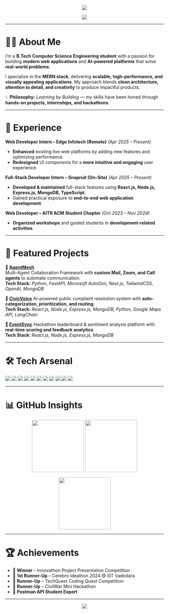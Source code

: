 <!-- HEADER BANNER -->
<p align="center">
  <img src="https://capsule-render.vercel.app/api?type=waving&color=0:0f0c29,50:302b63,100:24243e&height=200&section=header&text=💻%20Nikunj%20Maltare%20💻&fontSize=48&fontColor=ffffff&animation=fadeIn&fontAlignY=35"/>
</p>

<!-- ANIMATED INTRO -->
<p align="center">
  <a href="https://github.com/NIKUNJMALTARE">
    <img src="https://readme-typing-svg.herokuapp.com?color=%23FF00FF&size=24&center=true&vCenter=true&width=700&lines=Full-Stack+Web+Developer;Tech+Innovator;%26+Building+Cool+Stuff;Always+Learning+and+Creating">
  </a>
</p>

---

# 🧑‍💻 **About Me**
I’m a **B.Tech Computer Science Engineering student** with a passion for building **modern web applications** and **AI-powered platforms** that solve **real-world problems**.  

I specialize in the **MERN stack**, delivering **scalable, high-performance, and visually appealing applications**. My approach blends **clean architecture, attention to detail, and creativity** to produce impactful products.  

💡 **Philosophy:** *Learning by Building* — my skills have been honed through **hands-on projects, internships, and hackathons**.

---

# 💼 **Experience**

**Web Developer Intern – Edge Infotech (Remote)** *(Apr 2025 – Present)*  
- **Enhanced** existing live web platforms by adding new features and optimizing performance.  
- **Redesigned** UI components for a **more intuitive and engaging** user experience.  

**Full-Stack Developer Intern – Snapruit (On-Site)** *(Apr 2025 – Present)*  
- **Developed & maintained** full-stack features using **React.js, Node.js, Express.js, MongoDB, TypeScript**.  
- Gained practical exposure to **end-to-end web application development**.  

**Web Developer – AITR ACM Student Chapter** *(Oct 2023 – Nov 2024)*  
- **Organized workshops** and guided students in **development-related activities**.

---

# 🚀 **Featured Projects**

**🔹 [AgentMesh](https://github.com/NIKUNJMALTARE/agentmesh)**   
Multi-Agent Collaboration Framework with **custom Mail, Zoom, and Call agents** to automate communication.  
**Tech Stack:** *Python, FastAPI, Microsoft AutoGen, Next.js, TailwindCSS, OpenAI, MongoDB*  

**🔹 [CivicVoice](https://civicvoice-rosy.vercel.app/)** 
AI-powered public complaint resolution system with **auto-categorization, prioritization, and routing**.  
**Tech Stack:** *React.js, Node.js, Express.js, MongoDB, Python, Google Maps API, LangChain*  

**🔹 [EventSync](https://event-sync-seven.vercel.app/)** 
Hackathon leaderboard & sentiment analysis platform with **real-time scoring and feedback analytics**.  
**Tech Stack:** *React.js, Node.js, Express.js, MongoDB*

---

# 🛠 **Tech Arsenal**
<p>
  <img src="https://img.shields.io/badge/JavaScript-0f0c29?style=for-the-badge&logo=javascript" />
  <img src="https://img.shields.io/badge/React.js-302b63?style=for-the-badge&logo=react" />
  <img src="https://img.shields.io/badge/Node.js-24243e?style=for-the-badge&logo=node.js" />
  <img src="https://img.shields.io/badge/Express.js-0f0c29?style=for-the-badge&logo=express" />
  <img src="https://img.shields.io/badge/TypeScript-302b63?style=for-the-badge&logo=typescript" />
  <img src="https://img.shields.io/badge/MongoDB-24243e?style=for-the-badge&logo=mongodb" />
  <img src="https://img.shields.io/badge/MySQL-0f0c29?style=for-the-badge&logo=mysql" />
  <img src="https://img.shields.io/badge/TailwindCSS-302b63?style=for-the-badge&logo=tailwind-css" />
  <img src="https://img.shields.io/badge/FastAPI-24243e?style=for-the-badge&logo=fastapi" />
  <img src="https://img.shields.io/badge/Git-0f0c29?style=for-the-badge&logo=git" />
  <img src="https://img.shields.io/badge/Postman-302b63?style=for-the-badge&logo=postman" />
</p>

---

# 📊 **GitHub Insights**
<p align="center">
  <img src="https://github-readme-stats.vercel.app/api?username=NIKUNJMALTARE&show_icons=true&theme=tokyonight" height="165"/>
  <img src="https://streak-stats.demolab.com?user=NIKUNJMALTARE&theme=tokyonight" height="165"/>
</p>

<p align="center">
  <img src="https://github-readme-stats.vercel.app/api/top-langs/?username=NIKUNJMALTARE&layout=compact&theme=tokyonight" height="165"/>
</p>

---

# 🏆 **Achievements**
- 🥇 **Winner** – Innovathon Project Presentation Competition  
- 🥈 **1st Runner-Up** – Cerebro Ideathon 2024 @ IIIT Vadodara  
- 🥈 **Runner-Up** – TechQuest Coding Quest Competition  
- 🥈 **Runner-Up** – CivilWar Mini Hackathon  
- 📜 **Postman API Student Expert**  

---


<!-- FOOTER -->
<p align="center">
  <img src="https://capsule-render.vercel.app/api?type=waving&color=0:0f0c29,50:302b63,100:24243e&height=120&section=footer"/>
</p>
